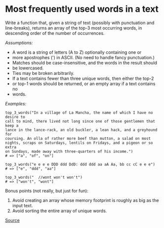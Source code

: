 # Most frequently used words in a text

Write a function that, given a string of text (possibly with punctuation
and line-breaks), returns an array of the top-3 most occurring words, in
descending order of the number of occurrences.

*Assumptions:*

-   A word is a string of letters (A to Z) optionally containing one or
- more apostrophes (') in ASCII. (No need to handle fancy punctuation.)
-   Matches should be case-insensitive, and the words in the result should
- be lowercased.
-   Ties may be broken arbitrarily.
-   If a text contains fewer than three unique words, then either the top-2
- or top-1 words should be returned, or an empty array if a text contains no
- words.

*Examples:*

```text
top_3_words("In a village of La Mancha, the name of which I have no desire to
call to mind, there lived not long since one of those gentlemen that keep a
lance in the lance-rack, an old buckler, a lean hack, and a greyhound for
coursing. An olla of rather more beef than mutton, a salad on most
nights, scraps on Saturdays, lentils on Fridays, and a pigeon or so extra
on Sundays, made away with three-quarters of his income.")
# => ["a", "of", "on"]

top_3_words("e e e e DDD ddd DdD: ddd ddd aa aA Aa, bb cc cC e e e")
# => ["e", "ddd", "aa"]

top_3_words("  //wont won't won't")
# => ["won't", "wont"]
```

Bonus points (not really, but just for fun):

1.  Avoid creating an array whose memory footprint is roughly as big as the
    input text.
2.  Avoid sorting the entire array of unique words.

[Source](https://www.codewars.com/kata/51e056fe544cf36c410000fb)